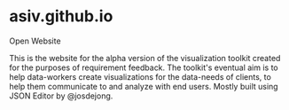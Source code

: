 # asiv.github.io
Open Website

This is the website for the alpha version of the visualization toolkit created for the purposes of requirement feedback. The toolkit's eventual aim is to help data-workers create visualizations for the data-needs of clients, to help them communicate to and analyze with end users. Mostly built using JSON Editor by @josdejong. 
